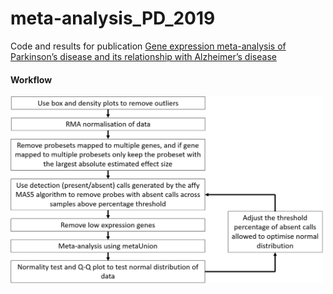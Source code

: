 # meta-analysis_PD_2019

Code and results for publication [Gene expression meta-analysis of Parkinson’s disease and its relationship with Alzheimer’s disease](https://molecularbrain.biomedcentral.com/articles/10.1186/s13041-019-0436-5)

#### Workflow

<img src="figures/methodology_figure.png" alt="" width="500"/>
